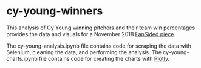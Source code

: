 # cy-young-winners
This analysis of Cy Young winning pitchers and their team win percentages provides the data and visuals for a November 2018 [FanSided piece](https://fansided.com/2018/11/13/jacob-degrom-cy-young-award-victory/).

The cy-young-analysis.ipynb file contains code for scraping the data with Selenium, cleaning the data, and performing the analysis. The cy-young-charts.ipynb file contains code for creating the charts with [Plotly](http://plotly.com).
